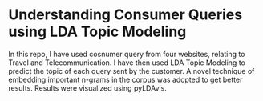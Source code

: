 # Understanding Consumer Queries using LDA Topic Modeling
In this repo, I have used cosnumer query from four websites, relating to Travel and Telecommunication. I have then used LDA Topic Modeling to predict the topic of each query sent by the customer. A novel technique of embedding important n-grams in the corpus was adopted to get better results. Results were visualized using pyLDAvis.
